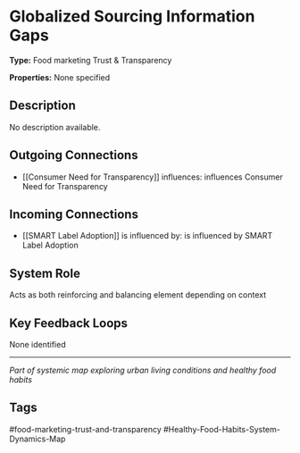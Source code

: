 # Globalized Sourcing  Information Gaps

**Type:** Food marketing Trust & Transparency

**Properties:** None specified

## Description
No description available.

## Outgoing Connections
- [[Consumer Need for Transparency]] influences: influences Consumer Need for Transparency

## Incoming Connections
- [[SMART Label Adoption]] is influenced by: is influenced by SMART Label Adoption

## System Role
Acts as both reinforcing and balancing element depending on context

## Key Feedback Loops
None identified

---
*Part of systemic map exploring urban living conditions and healthy food habits*

## Tags
#food-marketing-trust-and-transparency #Healthy-Food-Habits-System-Dynamics-Map
